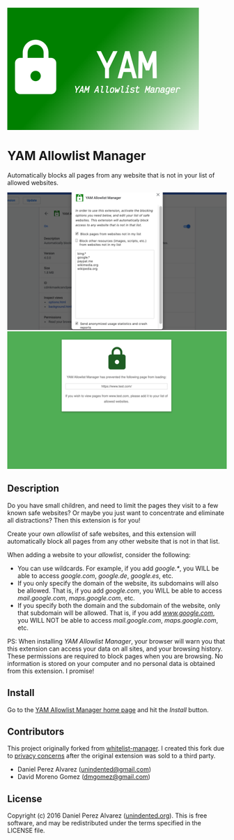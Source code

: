 ![YAM Banner](src/assets/promo-440.png)

# YAM Allowlist Manager

Automatically blocks all pages from any website that is not in your list of allowed websites.

![Right-click on an image...](src/assets/screenshot_chrome_1.png) ![And get your palette of colors!](src/assets/screenshot_chrome_2.png)

## Description

Do you have small children, and need to limit the pages they visit to a few known safe websites? Or maybe you just want to concentrate and eliminate all distractions? Then this extension is for you!

Create your own _allowlist_ of safe websites, and this extension will automatically block all pages from any other website that is not in that list.

When adding a website to your _allowlist_, consider the following:

  * You can use wildcards. For example, if you add _google.\*_, you WILL be able to access _google.com_, _google.de_, _google.es_, etc.
  * If you only specify the domain of the website, its subdomains will also be allowed. That is, if you add _google.com_, you WILL be able to access _mail.google.com_, _maps.google.com_, etc.
  * If you specify both the domain and the subdomain of the website, only that subdomain will be allowed. That is, if you add _www.google.com_, you WILL NOT be able to access _mail.google.com_, _maps.google.com_, etc.

PS: When installing _YAM Allowlist Manager_, your browser will warn you that this extension can access your data on all sites, and your browsing history. These permissions are required to block pages when you are browsing. No information is stored on your computer and no personal data is obtained from this extension. I promise!


## Install

Go to the [YAM Allowlist Manager home page](https://chrome.google.com/extensions/detail/aeepebmcdnjkjobnhfagojgfonkappej) and hit the _Install_ button.



## Contributors

This project originally forked from [whitelist-manager](https://github.com/unindented/whitelist-manager).  I created this fork due to [privacy concerns](https://github.com/unindented/whitelist-manager/issues/225) after the original extension was sold to a third party.

* Daniel Perez Alvarez ([unindented@gmail.com](mailto:unindented@gmail.com))
* David Moreno Gomez ([dmgomez@gmail.com](mailto:dmgomez@gmail.com))

## License

Copyright (c) 2016 Daniel Perez Alvarez ([unindented.org](https://unindented.org/)). This is free software, and may be redistributed under the terms specified in the LICENSE file.
